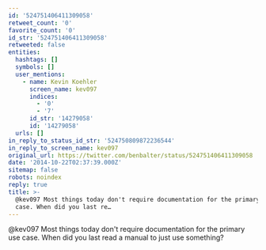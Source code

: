```yaml
---
id: '524751406411309058'
retweet_count: '0'
favorite_count: '0'
id_str: '524751406411309058'
retweeted: false
entities:
  hashtags: []
  symbols: []
  user_mentions:
    - name: Kevin Koehler
      screen_name: kev097
      indices:
        - '0'
        - '7'
      id_str: '14279058'
      id: '14279058'
  urls: []
in_reply_to_status_id_str: '524750809872236544'
in_reply_to_screen_name: kev097
original_url: https://twitter.com/benbalter/status/524751406411309058
date: '2014-10-22T02:37:39.000Z'
sitemap: false
robots: noindex
reply: true
title: >-
  @kev097 Most things today don't require documentation for the primary use
  case. When did you last re…
---
```


@kev097 Most things today don't require documentation for the primary use case. When did you last read a manual to just use something?